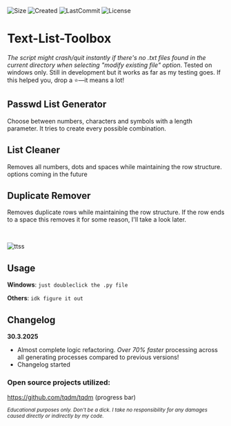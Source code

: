 ![Size](https://img.shields.io/github/repo-size/mirbyte/Text-List-Tools?color=c41d00&label=Size)
![Created](https://badges.pufler.dev/created/mirbyte/Text-List-Tools?color=c41d00)
![LastCommit](https://img.shields.io/github/last-commit/mirbyte/Text-List-Tools?color=c41d00&label=Updated)
![License](https://img.shields.io/github/license/mirbyte/Text-List-Tools?color=c41d00)

# Text-List-Toolbox
_The script might crash/quit instantly if there's no .txt files found in the current directory when selecting "modify existing file" option_. Tested on windows only. Still in development but it works as far as my testing goes. If this helped you, drop a ⭐—it means a lot!

## Passwd List Generator
Choose between numbers, characters and symbols with a length parameter. It tries to create every possible combination.



## List Cleaner
Removes all numbers, dots and spaces while maintaining the row structure. options coming in the future


## Duplicate Remover
Removes duplicate rows while maintaining the row structure. If the row ends to a space this removes it for some reason, I'll take a look later.


<br>

![ttss](https://github.com/user-attachments/assets/a7ccc272-e777-4aee-9bea-eb1eb1d0cebf)




## Usage
**Windows**: `just doubleclick the .py file`


**Others**: `idk figure it out`


## Changelog
**30.3.2025**
- Almost complete logic refactoring. *Over 70% faster* processing across all generating processes compared to previous versions!
- Changelog started


### Open source projects utilized:
https://github.com/tqdm/tqdm (progress bar)

<sub>_Educational purposes only. Don't be a dick. I take no responsibility for any damages caused directly or indirectly by my code._</sub>
